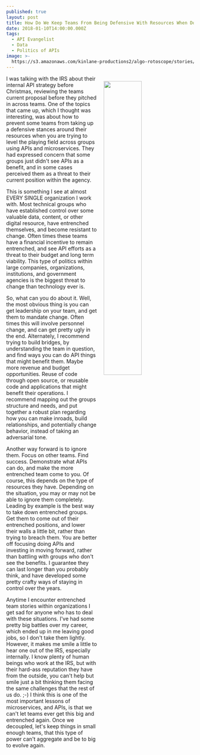 ```yaml
---
published: true
layout: post
title: How Do We Keep Teams From Being Defensive With Resources When Doing APIs?
date: 2018-01-10T14:00:00.000Z
tags:
  - API Evangelist
  - Data
  - Politics of APIs
image: >-
  https://s3.amazonaws.com/kinlane-productions2/algo-rotoscope/stories/castle-on-hill-edinburgh_copper_circuit.JPG
---
```

<p><img src="https://s3.amazonaws.com/kinlane-productions2/algo-rotoscope/stories/castle-on-hill-edinburgh_copper_circuit.JPG" align="right" width="45%" style="padding: 15px;" /></p>I was talking with the IRS about their internal API strategy before Christmas, reviewing the teams current proposal before they pitched in across teams. One of the topics that came up, which I thought was interesting, was about how to prevent some teams from taking up a defensive stances around their resources when you are trying to level the playing field across groups using APIs and microservices. They had expressed concern that some groups just didn't see APIs as a benefit, and in some cases perceived them as a threat to their current position within the agency.

This is something I see at almost EVERY SINGLE organization I work with. Most technical groups who have established control over some valuable data, content, or other digital resource, have entrenched themselves, and become resistant to change. Often times these teams have a financial incentive to remain entrenched, and see API efforts as a threat to their budget and long term viability. This type of politics within large companies, organizations, institutions, and government agencies is the biggest threat to change than technology ever is.

So, what can you do about it. Well, the most obvious thing is you can get leadership on your team, and get them to mandate change. Often times this will involve personnel change, and can get pretty ugly in the end. Alternately, I recommend trying to build bridges, by understanding the team in question, and find ways you can do API things that might benefit them. Maybe more revenue and budget opportunities. Reuse of code through open source, or reusable code and applications that might benefit their operations. I recommend mapping out the groups structure and needs, and put together a robust plan regarding how you can make inroads, build relationships, and potentially change behavior, instead of taking an adversarial tone. 

Another way forward is to ignore them. Focus on other teams. Find success. Demonstrate what APIs can do, and make the more entrenched team come to you. Of course, this depends on the type of resources they have. Depending on the situation, you may or may not be able to ignore them completely. Leading by example is the best way to take down entrenched groups. Get them to come out of their entrenched positions, and lower their walls a little bit, rather than trying to breach them. You are better off focusing doing APIs and investing in moving forward, rather than battling with groups who don't see the benefits. I guarantee they can last longer than you probably think, and have developed some pretty crafty ways of staying in control over the years.

Anytime I encounter entrenched team stories within organizations I get sad for anyone who has to deal with these situations. I've had some pretty big battles over my career, which ended up in me leaving good jobs, so I don't take them lightly. However, it makes me smile a little to hear one out of the IRS, especially internally. I know plenty of human beings who work at the IRS, but with their hard-ass reputation they have from the outside, you can't help but smile just a bit thinking them facing the same challenges that the rest of us do. ;-) I think this is one of the most important lessons of microservices, and APIs, is that we can't let teams ever get this big and entrenched again. Once we decoupled, let's keep things in small enough teams, that this type of power can't aggregate and be to big to evolve again.
